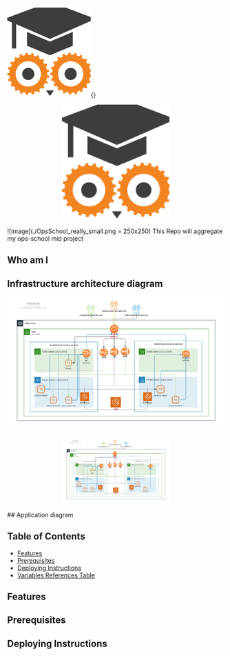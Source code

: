 
![kubernetes!](./OpsSchool_really_small.png){}
<p align="center"><img width="250px" src="./OpsSchool_really_small.png"></p>

![image](./OpsSchool_really_small.png = 250x250)
This Repo will aggregate my ops-school mid project

## Who am I

## Infrastructure architecture diagram
![architecture_diagram](./ops-school-mid-project.png)
<p align="center"><img width="250px" src="ops-school-mid-project.png"></p>
## Application diagram

## Table of Contents

- [Features](#features)
- [Prerequisites](#prerequisites)
- [Deploying Instructions](#deploying-instructions)
- [Variables References Table](#variables-references-table)


## Features


## Prerequisites

## Deploying Instructions